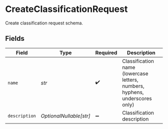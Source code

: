 # CreateClassificationRequest

Create classification request schema.


## Fields

| Field                                                                       | Type                                                                        | Required                                                                    | Description                                                                 |
| --------------------------------------------------------------------------- | --------------------------------------------------------------------------- | --------------------------------------------------------------------------- | --------------------------------------------------------------------------- |
| `name`                                                                      | *str*                                                                       | :heavy_check_mark:                                                          | Classification name (lowercase letters, numbers, hyphens, underscores only) |
| `description`                                                               | *OptionalNullable[str]*                                                     | :heavy_minus_sign:                                                          | Classification description                                                  |
